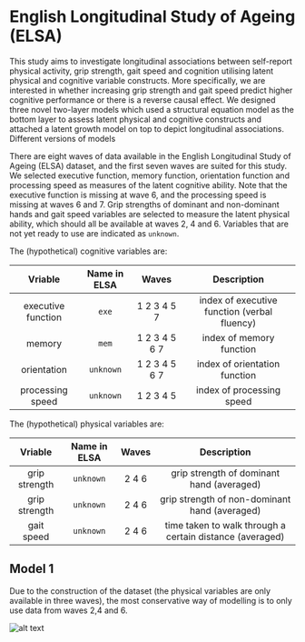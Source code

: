 # English Longitudinal Study of Ageing (ELSA)

This study aims to investigate longitudinal associations between self-report physical activity, grip strength, gait speed and cognition utilising latent physical and cognitive variable constructs. More specifically, we are interested in whether increasing grip strength and gait speed predict higher cognitive performance or there is a reverse causal effect. We designed three novel two-layer models which used a structural equation model as the bottom layer to assess latent physical and cognitive constructs and attached a latent growth model on top to depict longitudinal associations. Different versions of models

There are eight waves of data available in the English Longitudinal Study of Ageing (ELSA) dataset, and the first seven waves are suited for this study. We selected executive function, memory function, orientation function and processing speed as measures of the latent cognitive ability. Note that the executive function is missing at wave 6, and the processing speed is missing at waves 6 and 7. Grip strengths of dominant and non-dominant hands and gait speed variables are selected to measure the latent physical ability, which should all be available at waves 2, 4 and 6. Variables that are not yet ready to use are indicated as `unknown`.

The (hypothetical) cognitive variables are:

| Vriable | Name in ELSA | Waves | Description |
| :---: | :---: | :---: | :---: |
| executive function | `exe` | 1 2 3 4 5 7 | index of executive function (verbal fluency) |
| memory | `mem` | 1 2 3 4 5 6 7 | index of memory function |
| orientation | `unknown` | 1 2 3 4 5 6 7 | index of orientation function |
| processing speed | `unknown` | 1 2 3 4 5 | index of processing speed |

The (hypothetical) physical variables are:

| Vriable | Name in ELSA | Waves | Description |
| :---: | :---: | :---: | :---: |
| grip strength | `unknown` | 2 4 6 | grip strength of dominant hand (averaged) |
| grip strength | `unknown` | 2 4 6 | grip strength of non-dominant hand (averaged) |
| gait speed | `unknown` | 2 4 6 | time taken to walk through a certain distance (averaged) |


## Model 1
Due to the construction of the dataset (the physical variables are only available in three waves), the most conservative way of modelling is to only use data from waves 2,4 and 6.

![alt text](https://www.draw.io/lightbox=1&highlight=0000FF&edit=_blank&layers=1&nav=1&title=model_1#R7V1bk5s2FP41%2BxgPkrg%2BJpummXYyzcw%2BpOlLh9pam9ZeXMxe3F9fbJBtjmGNtZKOIOQliwwy5nzn9p0jccNuVy8%2FZ%2FF68SWd8eUNdWYvN%2BzjDaWEhF7x325kW44EQVgOzLNkVp10HLhL%2FuPVoFONPiYzvqmdmKfpMk%2FW9cFp%2BvDAp3ltLM6y9Ll%2B2n26rH%2FrOp7zs4G7abw8H%2F2WzPJFORp6znH8M0%2FmC%2FHNxKk%2BWcXi5Gpgs4hn6fPJEPvpht1maZqXf61ebvly9%2FDEcymv%2B9Ty6eHGMv6Qd7kg%2Fu2X5NdvTnT35ev2%2Fm%2F%2F6Q%2Fmx%2B9YOctTvHysfnB1s%2FlWPAH%2BMHu%2Fe5DF0XQZbzbJ9IZ9WOSrZTFAij%2BLr8%2B2vxcHzoSF4vh7cfzOmTiMiZGPO0g4h6Pt6dFXniUrnvOsGizvgc%2FORHP8reTwBAvo8bS4OtsWpzwfZSREtDgRjxjL%2BDLOk6f69HEFlflhusM3fE2T4oupI2DtVvNUoBYiFjNs0sdsyquLTkUC5%2FHC2jxuVJ8nj7M5z8%2FmKf44%2BdHHob3ArxB%2B0CB8f1k8qg%2F36f42jyjw%2F31MxQfvNnstfV%2BcQNz1y%2FHD4q%2F57v8VX%2F35fJiruLVyuvLDM3xl6ePDjM8q0T8vkpzfrePp7tPnwqbUwVbdMc9y%2FnItNsQFtC48gYkT6IQN0GFOO0pqgrlWCuGoghIqyBw1KsgIqgpGmlRws%2BZ8ZrESHlTMEiUU4YZyQUzT%2BWtiKIf%2FyloFU9x7EepwM0IBOnWwlBek4mqTClFqG6PAOzWOZOL4wSXb%2BJLk5cVedfT95JPjRbsDJfa0%2BG17y9UBq6VpuuTf0WIk4GbPdLdzkBQAVIZgIs0mmlCVIAQA1OucO2AkwsQIdVsMzrUYoVF9osAwRMY0Skb8rq8mhnMD1BiOuJpih30e5doawrmuZSGcNyqhhBL60E9LKqHPcJXQ16SEVSZlrRr6jmVqqItV2mdS7WKwKpPyaEtgg5ZJqWWZhpJJVVi9GCWXLh4tToJ0s2wq5UbIqVQT3TWYVKp0QVgg8XxFuZRPUHMpcdtjGHeV%2BINQTRgXRKhhHG1i%2FJTlUr6tQVzg2xXECZ0blfAqJYwU1YUj3LowbaKzFOZS1qphZFlpmOpilva5VLsYrMqlwjaSGCuXomqJpoHkUgKrF8Nk5DgJcs6yuVQIwmTTuRRtIrwGk0uVLggLJGHYYnKuduSsPpHpXEonF1fcMy8ewjrv6s1NOg3mATVvcBqEvIIg9V6jiYFTJYvNMl3zJr9tn2R8mKg2SCYyKhiVpBSpGVINblylx%2B7MfjrNEjXEfsKuJOhoO7OfcCIYIWq2xsIXaPDYQwEaaseSS1os09VA85CBprRtbohAo7j1HGiIor4Cjf6oQAt7AbQAlqFlgRbAHkzTQFPZYNerGK0r0HBd53CA1sS4jkCzJhkYDtCaSGQVdMB6sd30i5thIqFD42aYrubBvTB6TM40icYoOcNk%2B9Y2hf7mEoGn09VMnxhpYspIC6Nx0UiXJ2IZaQISaU%2BWsSGwLQIWa1qMdCH3eHty2np3wqb9hhmg6V3HA8gtZ1TqAVwVZUTZQuDJRV0DFAwcU6uWsLmwfCO7hM2FzJLmYMNVUCvc%2BahP8SpZ7n7DZ7584nkyjasPqn07iDjxNl2m2X5e5uz%2FFePxMpk%2F7GbnD%2FuSYWGis%2FQf3nRqLyNoEURYDmoYQTPou2Uj6MOKfFOgbipuGrWf1lvPEBNokE6XBhpcJmgcaGrXTmhyupajIRBdUzCz6JvZ8WSLKx0ykqtzC7kcRqEt6l5xQXV6DJb2ZNHHLrWPacpIqGsgI%2FGoPmg3RnRdk23SWSFUQrtzjQfVsKInKddCO4gwoC2bbA8S2p1TFYa6pO18pzZV0IahqCZoG%2BGRPF2NhbudMS1dqBGSYFKPJw%2BttSfQFAybkbUaIjBQv2iGv%2FRHDKyhm9OsGHQtIOSzxx6JAV0bdJU3LTZKFNQ18U2Stj1R7DVJUAj4BknXGgyLDdKZENA1QWMZuSGQdyZU8MmW8jZ%2BPytw0qwhzACYLt4GEk3V92jNAIKm0FNxcivVJFHXieB1ncBAN3KfRN%2FyWwbV0TeBbo2EezN1U1lvW7uAOnPu%2FsjevAXdokigF920F7bbnOnuTE2OpvtNpjswAW7ZZRuj6bYq7O4fuh0T6JZdKyKP7sBqdHduTBrR%2FSZ0i8qsXnSbrph2bu%2FESiq7NlqNRdOr0B06EN3MALplO6Klw%2B7ukYnd3S4%2B6vZdvUe3mchEtjXaMLrtW93qWdXLZT%2B6Uehu42sCJ1aDu3M31wjuN4FbLGDQCm5R4LLddFsYmDgjut8QmBhhu0MDtRyA7s6Uid22%2BwdHtzIA0gYAKtvpoa8vej28FwZrS%2B1Q147zpVjcfogFvjUKXyxNDLc6sfRlA3pim1iUbkAvxcHiLLEX1tvy4jB8ra30kiz4WlvT%2B0aE%2BvaYHwrQULn%2B4QBNxV4OvQQa6wXQ4MvlXDea0DBilIQhYa4nXv5xLe7gvCx6fV7dMFSx08NbthS5qiCKAkO7uq6kt4L3IJ4N2zsV7xzoJdDcXtg7ZUCDfEfXHexUAU349RFoA7do6EDTte52niVr8hqzBtBseq0bcepLb72GtW5GXxoYybYlXlT5rnsRTepvtDO4rK1z3hbhdrEARsmX3rMFxM%2B%2B4bwtUvsqxKtgI4NR5VDrPYIgheDBiXQjSCnFdFLLHiFkCkKMtHhAQxAiRKMVMrhBI7JPApGoL%2FtiVGyfREhTcq0qFKUWh6KwrIseih4w1XPNrCCFRvMDAyutmtQDE5lWTaotS4yT3GbNjCxLEolQxL5rZtuDx9lXVloz4TtxzGumrg6cir9pb8FBVk2XWqeawyVwOugz6ovfYT3yjEXtXGAKsfV5oMxM75FxNpHpbJkOlXHpPTR8hkykUKVtOIhBIaoTcV1FQSG%2BE9G1tXTFpFgbFMJObAuCQhUdIzaoJuoaRI8pYlK8AJlJETeuiUmxVjP9tmIDmmYy2TVtlmlm%2BYSwNNNnipymHyA7TUY1Ok3y2qoZZNUM7FNN2f3nhsCklDjE0ucQEJrSSRF835t5fVZBx41MinpknE1kOl1majm2kUlRBo2ojdQ3Bg21JBteUIjqRAJVQSG%2BE9H1FpCKSbE2KISLpy0ICofxOt8KUmimmipiUkIfm0nR1i62Z1Ks1czItoULRPDmvddM1G6xSFUjZ6StkbM4zNKdrhxPLxC%2B%2BJLO%2BO6M%2FwE%3D)
